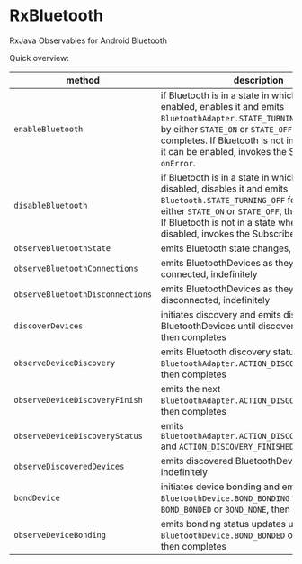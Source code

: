 RxBluetooth
===========

RxJava Observables for Android Bluetooth

Quick overview:

method|description
---|---
`enableBluetooth` | if Bluetooth is in a state in which it can be enabled, enables it and emits `BluetoothAdapter.STATE_TURNING_ON` followed by either `STATE_ON` or `STATE_OFF`, then completes.  If Bluetooth is not in a state where it can be enabled, invokes the Subscriber's `onError`.
`disableBluetooth` | if Bluetooth is in a state in which it can be disabled, disables it  and emits `Bluetooth.STATE_TURNING_OFF` followed by either `STATE_ON` or `STATE_OFF`, then completes.  If Bluetooth is not in a state where it can be disabled, invokes the Subscriber's `onError`.
`observeBluetoothState` | emits Bluetooth state changes, indefinitely
`observeBluetoothConnections` | emits BluetoothDevices as they are connected, indefinitely
`observeBluetoothDisconnections` | emits BluetoothDevices as they are disconnected, indefinitely
`discoverDevices` | initiates discovery and emits discovered BluetoothDevices until discovery finishes, then completes
`observeDeviceDiscovery` | emits Bluetooth discovery status updates until `BluetoothAdapter.ACTION_DISCOVERY_FINISHED`, then completes
`observeDeviceDiscoveryFinish` | emits the next `BluetoothAdapter.ACTION_DISCOVERY_FINISHED`, then completes
`observeDeviceDiscoveryStatus` | emits `BluetoothAdapter.ACTION_DISCOVERY_STARTED` and `ACTION_DISCOVERY_FINISHED`, indefinitely
`observeDiscoveredDevices` | emits discovered BluetoothDevices, indefinitely
`bondDevice` | initiates device bonding and emits `BluetoothDevice.BOND_BONDING` followed by `BOND_BONDED` or `BOND_NONE`, then completes
`observeDeviceBonding` | emits bonding status updates until `BluetoothDevice.BOND_BONDED` or `BOND_NONE`, then completes 


